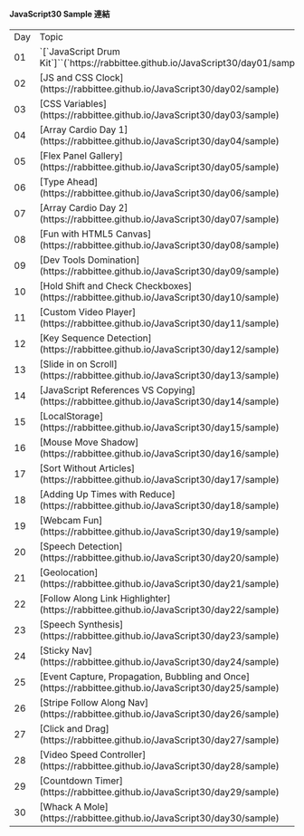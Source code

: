 #### **JavaScript30 Sample 連結**

<table>
    <tr>
        <td>Day</td>
        <td>Topic</td>
    </tr>
    <tr>
        <td>01</td>
        <td>`[`JavaScript Drum Kit`]``(`https://rabbittee.github.io/JavaScript30/day01/sample`)`</td>
    </tr>
    <tr>
        <td>02</td>
        <td>[JS and CSS Clock](https://rabbittee.github.io/JavaScript30/day02/sample)</td>
    </tr>
    <tr>
        <td>03</td>
        <td>[CSS Variables](https://rabbittee.github.io/JavaScript30/day03/sample)</td>
    </tr>
    <tr>
        <td>04</td>
        <td>[Array Cardio Day 1](https://rabbittee.github.io/JavaScript30/day04/sample)</td>
    </tr>
    <tr>
        <td>05</td>
        <td>[Flex Panel Gallery](https://rabbittee.github.io/JavaScript30/day05/sample)</td>
    </tr>
    <tr>
        <td>06</td>
        <td>[Type Ahead](https://rabbittee.github.io/JavaScript30/day06/sample)</td>
    </tr>
    <tr>
        <td>07</td>
        <td>[Array Cardio Day 2](https://rabbittee.github.io/JavaScript30/day07/sample)</td>
    </tr>
    <tr>
        <td>08</td>
        <td>[Fun with HTML5 Canvas](https://rabbittee.github.io/JavaScript30/day08/sample)</td>
    </tr>
    <tr>
        <td>09</td>
        <td>[Dev Tools Domination](https://rabbittee.github.io/JavaScript30/day09/sample)</td>
    </tr>
    <tr>
        <td>10</td>
        <td>[Hold Shift and Check Checkboxes](https://rabbittee.github.io/JavaScript30/day10/sample)</td>
    </tr>
    <tr>
        <td>11</td>
        <td>[Custom Video Player](https://rabbittee.github.io/JavaScript30/day11/sample)</td>
    </tr>
    <tr>
        <td>12</td>
        <td>[Key Sequence Detection](https://rabbittee.github.io/JavaScript30/day12/sample)</td>
    </tr>
    <tr>
        <td>13</td>
        <td>[Slide in on Scroll](https://rabbittee.github.io/JavaScript30/day13/sample)</td>
    </tr>
    <tr>
        <td>14</td>
        <td>[JavaScript References VS Copying](https://rabbittee.github.io/JavaScript30/day14/sample)</td>
    </tr>
    <tr>
        <td>15</td>
        <td>[LocalStorage](https://rabbittee.github.io/JavaScript30/day15/sample)</td>
    </tr>
    <tr>
        <td>16</td>
        <td>[Mouse Move Shadow](https://rabbittee.github.io/JavaScript30/day16/sample)</td>
    </tr>
    <tr>
        <td>17</td>
        <td>[Sort Without Articles](https://rabbittee.github.io/JavaScript30/day17/sample)</td>
    </tr>
    <tr>
        <td>18</td>
        <td>[Adding Up Times with Reduce](https://rabbittee.github.io/JavaScript30/day18/sample)</td>
    </tr>
    <tr>
        <td>19</td>
        <td>[Webcam Fun](https://rabbittee.github.io/JavaScript30/day19/sample)</td>
    </tr>
    <tr>
        <td>20</td>
        <td>[Speech Detection](https://rabbittee.github.io/JavaScript30/day20/sample)</td>
    </tr>
    <tr>
        <td>21</td>
        <td>[Geolocation](https://rabbittee.github.io/JavaScript30/day21/sample)</td>
    </tr>
    <tr>
        <td>22</td>
        <td>[Follow Along Link Highlighter](https://rabbittee.github.io/JavaScript30/day22/sample)</td>
    </tr>
    <tr>
        <td>23</td>
        <td>[Speech Synthesis](https://rabbittee.github.io/JavaScript30/day23/sample)</td>
    </tr>
    <tr>
        <td>24</td>
        <td>[Sticky Nav](https://rabbittee.github.io/JavaScript30/day24/sample)</td>
    </tr>
    <tr>
        <td>25</td>
        <td>[Event Capture, Propagation, Bubbling and Once](https://rabbittee.github.io/JavaScript30/day25/sample)</td>
    </tr>
    <tr>
        <td>26</td>
        <td>[Stripe Follow Along Nav](https://rabbittee.github.io/JavaScript30/day26/sample)</td>
    </tr>
    <tr>
        <td>27</td>
        <td>[Click and Drag](https://rabbittee.github.io/JavaScript30/day27/sample)</td>
    </tr>
    <tr>
        <td>28</td>
        <td>[Video Speed Controller](https://rabbittee.github.io/JavaScript30/day28/sample)</td>
    </tr>
    <tr>
        <td>29</td>
        <td>[Countdown Timer](https://rabbittee.github.io/JavaScript30/day29/sample)</td>
    </tr>
    <tr>
        <td>30</td>
        <td>[Whack A Mole](https://rabbittee.github.io/JavaScript30/day30/sample)</td>
    </tr>
</table>
